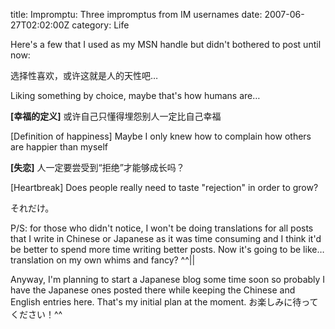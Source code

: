 title: Impromptu: Three impromptus from IM usernames
date: 2007-06-27T02:02:00Z
category: Life

Here's a few that I used as my MSN handle but didn't bothered to post until now:

选择性喜欢，或许这就是人的天性吧…

Liking something by choice, maybe that's how humans are…

**[幸福的定义]** 或许自己只懂得埋怨别人一定比自己幸福

[Definition of happiness] Maybe I only knew how to complain how others are happier than myself

**[失恋]** 人一定要尝受到“拒绝”才能够成长吗？

[Heartbreak] Does people really need to taste "rejection" in order to grow?

それだけ。

P/S: for those who didn't notice, I won't be doing translations for all posts that I write in Chinese or Japanese as it was time consuming and I think it'd be better to spend more time writing better posts. Now it's going to be like… translation on my own whims and fancy? ^^||

Anyway, I'm planning to start a Japanese blog some time soon so probably I have the Japanese ones posted there while keeping the Chinese and English entries here. That's my initial plan at the moment. お楽しみに待ってください！^^
